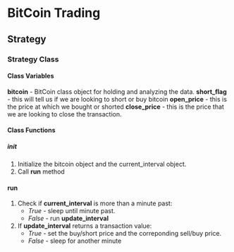 # BitCoin Trading
## Strategy
### Strategy Class
#### Class Variables
__bitcoin__ - BitCoin class object for holding and analyzing the data. 
__short_flag__ - this will tell us if we are looking to short or buy bitcoin
__open_price__ - this is the price at which we bought or shorted
__close_price__ - this is the price that we are looking to close the transaction. 
#### Class Functions
##### init
1. Initialize the bitcoin object and the current_interval object.
2. Call __run__ method
#### run
1. Check if __current_interval__ is more than a minute past:
    * _True_ - sleep until minute past.
    * _False_ - run __update_interval__ 
2. If __update_interval__ returns a transaction value:
    * _True_ - set the buy/short price and the correponding sell/buy price. 
    * _False_ - sleep for another minute
    

